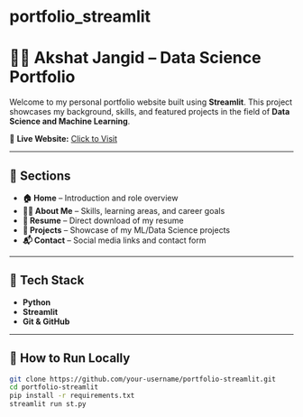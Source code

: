 # portfolio_streamlit
# 👨‍💼 Akshat Jangid – Data Science Portfolio

Welcome to my personal portfolio website built using **Streamlit**. This project showcases my background, skills, and featured projects in the field of **Data Science and Machine Learning**.

🔗 **Live Website:** [Click to Visit](https://portfolio-akshatjangid.streamlit.app/)

---

## 📌 Sections

- **🏠 Home** – Introduction and role overview
- **👨‍💼 About Me** – Skills, learning areas, and career goals
- **📄 Resume** – Direct download of my resume
- **📁 Projects** – Showcase of my ML/Data Science projects
- **📬 Contact** – Social media links and contact form

---

## 🧰 Tech Stack

- **Python**
- **Streamlit**
- **Git & GitHub**

---

## 🚀 How to Run Locally

```bash
git clone https://github.com/your-username/portfolio-streamlit.git
cd portfolio-streamlit
pip install -r requirements.txt
streamlit run st.py
